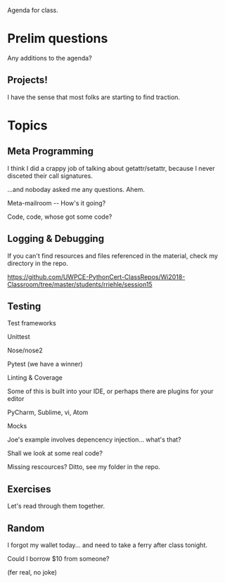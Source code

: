 Agenda for class.


Prelim questions
================

Any additions to the agenda?


Projects!
---------

I have the sense that most folks are starting to find traction.


Topics
======

Meta Programming
----------------

I think I did a crappy job of talking about getattr/setattr, because I never disceted their call signatures.

...and noboday asked me any questions.  Ahem.

Meta-mailroom -- How's it going?

Code, code, whose got some code?


Logging & Debugging
-------------------

If you can't find resources and files referenced in the material, check my directory in the repo.

https://github.com/UWPCE-PythonCert-ClassRepos/Wi2018-Classroom/tree/master/students/rriehle/session15


Testing
-------

Test frameworks

  Unittest

  Nose/nose2

  Pytest  (we have a winner)

Linting & Coverage

  Some of this is built into your IDE, or perhaps there are plugins for your editor

  PyCharm, Sublime, vi, Atom

Mocks

Joe's example involves depencency injection... what's that?

Shall we look at some real code?

Missing rescources?  Ditto, see my folder in the repo.


Exercises
---------

Let's read through them together.


Random
------

I forgot my wallet today... and need to take a ferry after class tonight.

Could I borrow $10 from someone?

(fer real, no joke)

